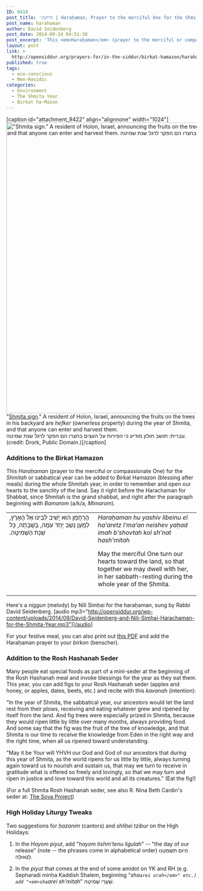 ```yaml
---
ID: 9418
post_title: 'הרחמן | Haraḥaman, Prayer to the merciful One for the Shmita Year, R&#8221;H seder additions, and other liturgical tweaks by Rabbi David Seidenberg (neohasid.org)'
post_name: harahaman
author: David Seidenberg
post_date: 2014-09-24 04:51:38
post_excerpt: 'This <em>Haraḥaman</em> (prayer to the merciful or compassionate One) for the <em>Shmitah</em> or sabbatical year can be added to Birkat Hamazon (blessing after meals) during the whole Shmitah year, in order to remember and open our hearts to the sanctity of the land. Say it right before the Harachaman for Shabbat, since Shmitah is the grand shabbat, and right after the paragraph beginning with <em>Bamarom</em> (a/k/a, <em>Mimarom</em>).'
layout: post
link: >
  http://opensiddur.org/prayers-for/in-the-siddur/birkat-hamazon/harahaman/
published: true
tags:
  - eco-conscious
  - Neo-Ḥasidic
categories:
  - Environment
  - The Shmita Year
  - Birkat ha-Mazon
---
```

[caption id="attachment_9422" align="alignnone" width="1024"]<a href="http://opensiddur.org/wp-content/uploads/2014/09/Drork-Shmita_sign-PD.jpg"><img src="http://opensiddur.org/wp-content/uploads/2014/09/Drork-Shmita_sign-PD.jpg" alt="&quot;Shmita sign.&quot; A resident of Holon, Israel, announcing the fruits on the trees in his backyard are hefker (ownerless property) during the year of Shmita, and that anyone can enter and harvest them. עברית: תושב חולון מודיע כי הפירות על העצים בחצרו הם הפקר לרגל שנת שמיטה. (credit: Drork, Public Domain.)" width="1024" height="768" class="size-full wp-image-9422" /></a> "<a href="http://commons.wikimedia.org/wiki/File:Shmita_sign.JPG">Shmita sign</a>." A resident of Holon, Israel, announcing the fruits on the trees in his backyard are <em>hefker</em> (ownerless property) during the year of Shmita, and that anyone can enter and harvest them.<br />עברית: תושב חולון מודיע כי הפירות על העצים בחצרו הם הפקר לרגל שנת שמיטה. (credit: Drork, Public Domain.)[/caption]

<h3>Additions to the Birkat Hamazon</h3>

This <em>Haraḥaman</em> (prayer to the merciful or compassionate One) for the <em>Shmitah</em> or sabbatical year can be added to Birkat Hamazon (blessing after meals) during the whole Shmitah year, in order to remember and open our hearts to the sanctity of the land. Say it right before the Harachaman for Shabbat, since Shmitah is the grand shabbat, and right after the paragraph beginning with <em>Bamarom</em> (a/k/a, <em>Mimarom</em>).


<table style="margin-left: auto;margin-right: auto;">
<tbody>
<tr>
<td style="vertical-align:top;" width="46%">
<div class="liturgy"><span lang="he">
הָרַחֲמָן הוּא יָשִׁיב לִבֵּינוּ אֶל הָאָרֶץ,
 לְמַעַן נֵשַׁב יָחַד עִמָהּ,
 בְּשָׁבְתָהּ,
כָּל שְׁנַת הַשְׁמִיטָה.‏
</span></div></td>
 
<td width="53%"><div class="english">
<em>Haraḥaman hu yashiv libeinu el ha'aretz l'ma'an neishev yaḥad imah
b'shovtah kol sh'nat hash'mitah</em>

May the merciful One turn our hearts toward the land, 
so that together we may dwell with her, 
in her sabbath-resting 
during the whole year of the Shmita.
</td></tr>
</tbody>
</tbody></tbody></tbody></table>

Here's a <em>niggun</em> (melody) by Nili Simḥai for the haraḥaman, sung by Rabbi David Seidenberg.
[audio mp3="http://opensiddur.org/wp-content/uploads/2014/09/David-Seidenberg-and-Nili-Simhai-Harachaman-for-the-Shmita-Year.mp3"][/audio]

For your festive meal, you can also print out <a href="http://neohasid.org/pdf/Shmita-Harachaman.pdf">this PDF</a> and add the Haraḥaman prayer to your <em>birkon</em> (benscher).

<h3>Addition to the Rosh Hashanah Seder</h3>

Many people eat special foods as part of a mini-seder at the beginning of the Rosh Hashanah meal and invoke blessings for the year as they eat them. This year, you can add figs to your Rosh Hashanah seder (apples and honey, or apples, dates, beets, etc.) and recite with this <em>kavanah</em> (intention):

"In the year of Shmita, the sabbatical year, our ancestors would let the land rest from their plows, receiving and eating whatever grew and ripened by itself from the land. And fig trees were especially prized in Shmita, because they would ripen little by little over many months, always providing food. And some say that the fig was the fruit of the tree of knowledge, and that Shmita is our time to receive the knowledge from Eden in the right way and the right time, when all us ripened toward understanding.

"May it be Your will YHVH our God and God of our ancestors that during this year of Shmita, as the world ripens for us little by little, always turning again toward us to nourish and sustain us, that may we turn to receive in gratitude what is offered so freely and lovingly, so that we may turn and ripen in justice and love toward this world and all its creatures." (Eat the fig!)

(For a full Shmita Rosh Hashanah seder, see also R. Nina Beth Cardin's seder at: <a href="http://web.archive.org/web/20141215080351/http://sovaproject.org/2014/08/15/rosh-hashanah-shemitah-seder-5775/">The Sova Project</a>)

<h3>High Holiday Liturgy Tweaks</h3>

Two suggestions for <em>ḥazanim</em> (cantors) and <em>shliḥei tzibur</em> on the High Holidays:

1) In the <em>Hayom piyut</em>, add "<em>hayom tishm'tenu ligulah</em>" -- "the day of our release" (note -- the phrases come in alphabetical order) הַיוֹם תִּשְׁמְטֵנוּ לִגְאוּלָה.

2) In the <em>piyut</em> that comes at the end of some amidot on YK and RH (e.g. Sepharadi minḥa Kaddish Shalem, beginning "<em>sha`arei orah</em>" etc.) add "<em>sha`arei sh'mitah</em>" שַׁעֲרֵי שְׁמִיטָה.